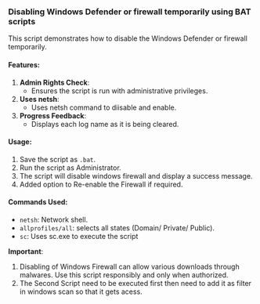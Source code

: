 ### Disabling Windows Defender or firewall temporarily using BAT scripts

This script demonstrates how to disable the Windows Defender or firewall temporarily.

#### Features:
1. **Admin Rights Check**:
   - Ensures the script is run with administrative privileges.
2. **Uses netsh**:
   - Uses netsh command to diisable and enable.
3. **Progress Feedback**:
   - Displays each log name as it is being cleared.

#### Usage:
1. Save the script as `.bat`.
2. Run the script as Administrator.
3. The script will disable windows firewall and display a success message.
4. Added option to Re-enable the Firewall if required.

#### Commands Used:
- `netsh`: Network shell.
- `allprofiles/all`: selects all states (Domain/ Private/ Public).
- `sc`: Uses sc.exe to execute the script

**Important**: 
1. Disabling of Windows Firewall can allow various downloads through malwares. Use this script responsibly and only when authorized.
2. The Second Script need to be executed first then need to add it as filter in windows scan so that it gets acess.
